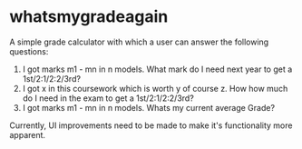 whatsmygradeagain
=================

A simple grade calculator with which a user can answer the following questions:

  1. I got marks m1 - mn in n models. What mark do I need next year to get a 1st/2:1/2:2/3rd?
  2. I got x in this coursework which is worth y of course z. How how much do I need in the exam to get a 1st/2:1/2:2/3rd?
  3. I got marks m1 - mn in n models. Whats my current average Grade?
  
Currently, UI improvements need to be made to make it's functionality more apparent. 


